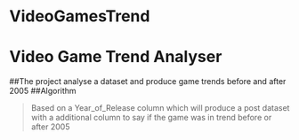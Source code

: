# VideoGamesTrend
# Video Game Trend Analyser
##The project analyse a dataset and produce game trends before and after 2005
##Algorithm
>Based on a Year_of_Release column which will produce a post dataset with a additional column to say if the game was in trend before or after 2005
